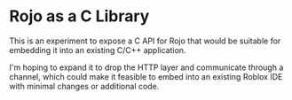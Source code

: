 # Rojo as a C Library
This is an experiment to expose a C API for Rojo that would be suitable for embedding it into an existing C/C++ application.

I'm hoping to expand it to drop the HTTP layer and communicate through a channel, which could make it feasible to embed into an existing Roblox IDE with minimal changes or additional code.